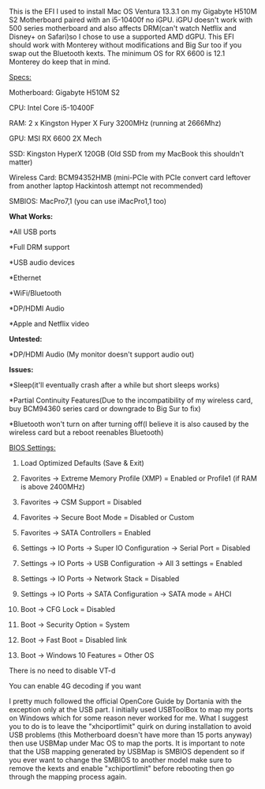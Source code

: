 This is the EFI I used to install Mac OS Ventura 13.3.1 on my Gigabyte H510M S2 Motherboard paired with an i5-10400f no iGPU. iGPU doesn't work with 500 series motherboard and also affects DRM(can't watch Netflix and Disney+ on Safari)so I chose to use a supported AMD dGPU. This EFI should work with Monterey without modifications and Big Sur too if you swap out the Bluetooth kexts. The minimum OS for RX 6600 is 12.1 Monterey do keep that in mind.

<u>Specs:</u>

Motherboard: Gigabyte H510M S2

CPU: Intel Core i5-10400F

RAM: 2 x Kingston Hyper X Fury 3200MHz (running at 2666Mhz)

GPU: MSI RX 6600 2X Mech

SSD: Kingston HyperX 120GB (Old SSD from my MacBook this shouldn't matter)

Wireless Card: BCM94352HMB (mini-PCIe with PCIe convert card leftover from another laptop Hackintosh attempt not recommended)

SMBIOS: MacPro7,1 (you can use iMacPro1,1 too)

**What Works:**

*All USB ports

*Full DRM support

*USB audio devices

*Ethernet

*WiFi/Bluetooth

*DP/HDMI Audio

*Apple and Netflix video

**Untested:**

*DP/HDMI Audio (My monitor doesn't support audio out)

**Issues:**

*Sleep(it'll eventually crash after a while but short sleeps works)

*Partial Continuity Features(Due to the incompatibility of my wireless card, buy BCM94360 series card or downgrade to Big Sur to fix)

*Bluetooth won't turn on after turning off(I believe it is also caused by the wireless card but a reboot reenables Bluetooth)

<u>BIOS Settings:</u>

1. Load Optimized Defaults (Save & Exit)

2. Favorites -> Extreme Memory Profile (XMP) = Enabled or Profile1 (if RAM is above 2400MHz)

3. Favorites -> CSM Support = Disabled

4. Favorites -> Secure Boot Mode = Disabled or Custom

5. Favorites -> SATA Controllers = Enabled

6. Settings -> IO Ports -> Super IO Configuration -> Serial Port = Disabled

7. Settings -> IO Ports -> USB Configuration -> All 3 settings = Enabled

8. Settings -> IO Ports -> Network Stack = Disabled

9. Settings -> IO Ports -> SATA Configuration -> SATA mode = AHCI

10. Boot -> CFG Lock = Disabled

11. Boot -> Security Option = System

12. Boot -> Fast Boot = Disabled link

13. Boot -> Windows 10 Features = Other OS

There is no need to disable VT-d

You can enable 4G decoding if you want 

I pretty much followed the official OpenCore Guide by Dortania with the exception only at the USB part.
I initially used USBToolBox to map my ports on Windows which for some reason never worked for me. What I suggest you to do is to leave the "xhciportlimit" quirk on during installation to avoid USB problems (this Motherboard doesn't have more than 15 ports anyway) then use USBMap under Mac OS to map the ports. It is important to note that the USB mapping generated by USBMap is SMBIOS dependent so if you ever want to change the SMBIOS to another model make sure to remove the kexts and enable "xchiportlimit" before rebooting then go through the mapping process again.
